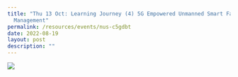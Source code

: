 ```yaml
---
title: "Thu 13 Oct: Learning Journey (4) 5G Empowered Unmanned Smart Facilities
  Management"
permalink: /resources/events/nus-c5gdbt
date: 2022-08-19
layout: post
description: ""
---
```


![](/images/banners-and-logos/Website%20Event%20Placeholder.png)